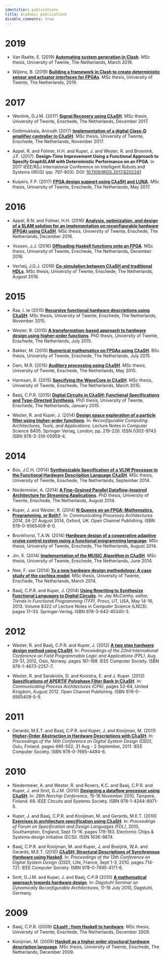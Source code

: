 ```yaml
---
identifier: publications
title: Academic publications
disable_comments: true
---
```


# 2019

* Van Raalte, E. (2019) <strong><a href="https://essay.utwente.nl/77541/">Automating system generation in Clash</a></strong>. MSc thesis, University of Twente, The Netherlands, March 2019.

* Wijlens, B. (2019) <strong><a href="https://essay.utwente.nl/77411/"> Building a framework in Clash to create deterministic sensor and actuator interfaces for FPGAs</a></strong>. MSc thesis, University of Twente, The Netherlands, 2019.

# 2017

* Wentink, D.J.M. (2017) <strong><a href="https://essay.utwente.nl/74336/">Signal Recovery using CλaSH</a></strong>. MSc thesis, University of Twente, Enschede, The Netherlands, December 2017.

* Gottimukkala, Anirudh (2017) <strong><a href="https://essay.utwente.nl/74181/">Implementation of a digital Class-D amplifier controller in CλaSH</a></strong>. MSc thesis, University of Twente, Enschede, The Netherlands, November 2017.

* Appel, R. and Folmer, H.H. and Kuper, J. and Wester, R. and Broenink, J.F. (2017). <strong>Design-Time Improvement Using a Functional Approach to Specify GraphSLAM with Deterministic Performance on an FPGA</strong>. In 2017 IEEE/RSJ International Conference on Intelligent Robots and Systems (IROS) (pp. 797-803). DOI: <a href="https://doi.org/10.1109/IROS.2017.8202241">10.1109/IROS.2017.8202241</a>

* Kuipers, F.P. (2017) <strong><a href="https://essay.utwente.nl/72512/">FPGA design support using CλaSH and LUNA</a></strong>. MSc thesis, University of Twente, Enschede, The Netherlands, May 2017.

# 2016

* Appel, R.N. and Folmer, H.H. (2016) <strong><a href="http://essay.utwente.nl/71550/">Analysis, optimization, and design of a SLAM solution for an implementation on reconfigurable hardware (FPGA) using CλaSH</a></strong>. MSc thesis, University of Twente, Enschede, The Netherlands, December 2016.

* Vossen, J.J. (2016) <strong><a href="http://essay.utwente.nl/71486/">Offloading Haskell functions onto an FPGA</a></strong>. MSc thesis, University of Twente, Enschede, The Netherlands, December 2016.

* Verheij, J.G.J. (2016) <strong><a href="http://essay.utwente.nl/70777/">Co-simulation between CλaSH and traditional HDLs</a></strong>. MSc thesis, University of Twente, Enschede, The Netherlands, August 2016.

# 2015
* Raa, I. te (2015) <strong><a href="http://essay.utwente.nl/68804/">Recursive functional hardware descriptions using CλaSH</a></strong>. MSc thesis, University of Twente, Enschede, The Netherlands, November 2015.

* Wester, R. (2015) <strong><a href="http://doc.utwente.nl/96278/">A transformation-based approach to hardware design using higher-order functions</a></strong>. PhD thesis, University of Twente, Enschede, The Netherlands, July 2015.

* Bakker, M. (2015) <strong><a href="http://essay.utwente.nl/67605/">Numerical mathematics on FPGAs using CλaSH</a></strong>. BSc thesis, University of Twente, Enschede, The Netherlands, July 2015.

* Dam, M.R. (2015) <strong><a href="http://essay.utwente.nl/67613/">Auditory processing using CλaSH</a></strong>. MSc thesis, University of Twente, Enschede, The Netherlands, May 2015.

* Harmsen, R. (2015) <strong><a href="http://essay.utwente.nl/66896/">Specifying the WaveCore in CλaSH</a></strong>. MSc thesis, University of Twente, Enschede, The Netherlands, March 2015.

* Baaij, C.P.R. (2015) <strong><a href="http://doc.utwente.nl/93962/">Digital Circuits in CλaSH: Functional Specifications and Type-Directed Synthesis</a></strong>. PhD thesis, University of Twente, Enschede, The Netherlands, January 2015.

* Wester, R. and Kuper, J. (2014) <strong><a href="http://doc.utwente.nl/90642/">Design space exploration of a particle filter using higher-order functions</a></strong>. In: <em>Reconfigurable Computing: Architectures, Tools, and Applications</em>. Lecture Notes in Computer Science 8405. Springer Verlag, London, pp. 219-226. ISSN 0302-9743 ISBN 978-3-319-05959-4.

# 2014
* Bos, J.C.H. (2014) <strong><a href="http://essay.utwente.nl/66086/">Synthesizable Specification of a VLIW Processor in the Functional Hardware Description Language CλaSH</a></strong>. MSc thesis, University of Twente, Enschede, The Netherlands, September 2014.

* Niedermeier, A. (2014) <strong><a href="http://doc.utwente.nl/91607/">A Fine-Grained Parallel Dataflow-Inspired Architecture for Streaming Applications</a></strong>. PhD thesis, University of Twente, Enschede, The Netherlands, August 2014.

* Kuper, J. and Wester, R. (2014) <strong><a href="http://doc.utwente.nl/94663/">N Queens on an FPGA: Mathematics, Programming, or Both?</a></strong>. In: <em>Communicating Processes Architectures 2014</em>, 24-27 August 2014, Oxford, UK. Open Channel Publishing. ISBN 978-0-9565409-8-0.

* Bronkhorst, T.A.W. (2014) <strong><a href="http://essay.utwente.nl/65686/">Hardware design of a cooperative adaptive cruise control system using a functional programming language</a></strong>. MSc thesis, University of Twente, Enschede, The Netherlands, August 2014.

* Jin, X. (2014) <strong><a href="http://essay.utwente.nl/65225/">Implementation of the MUSIC Algorithm in CλaSH</a></strong>. MSc thesis, University of Twente, Enschede, The Netherlands, June 2014.

* Nee, F. van (2014) <strong><a href="http://essay.utwente.nl/64835/">To a new hardware design methodology: A case study of the cochlea model</a></strong>. MSc thesis, University of Twente, Enschede, The Netherlands, March 2014.

* Baaij, C.P.R. and Kuper, J. (2014) <strong><a href="http://doc.utwente.nl/89215/">Using Rewriting to Synthesize Functional Languages to Digital Circuits</a></strong>. In: <em>Jay McCarthy, editor, Trends in Functional Programming (TFP)</em>, Provo, UT, USA, May 14-16, 2013. Volume 8322 of Lecture Notes in Computer Science (LNCS). pages 17–33. Springer-Verlag. ISBN 978-3-642-45340-3.

# 2012
* Wester, R. and Baaij, C.P.R. and Kuper, J. (2012) <strong><a href="http://doc.utwente.nl/82306/">A two step hardware design method using CλaSH</a></strong>. In: <em>Proceedings of the 22nd International Conference on Field Programmable Logic and Applications (FPL)</em>, Aug 29-31, 2012, Oslo, Norway. pages 181-188. IEEE Computer Society. ISBN 978-1-4673-2257-7.

* Wester, R. and Sarakiotis, D. and Kooistra, E. and J. Kuper. (2012) <strong><a href="http://doc.utwente.nl/82307/">Specifications of APERTIF Polyphase Filter Bank in CλaSH</a></strong>. In: <em>Communicating Process Architectures (CPA)</em>, pages 53-64, United Kingdom, August 2012. Open Channel Publishing. ISBN 978-0-9565409-5-9.

# 2011
* Gerards, M.E.T. and Baaij, C.P.R. and Kuper, J. and Kooijman, M. (2011) <strong><a href="http://doc.utwente.nl/78217/">Higher-Order Abstraction in Hardware Descriptions with CλaSH</a></strong>. In: <em>Proceedings of the 14th Conference on Digital System Design (DSD)</em>, Oulu, Finland. pages 495-502, 31 Aug - 2 September, 2011. IEEE Computer Society. ISBN 978-0-7695-4494-6.

# 2010
* Niedermeier, A. and Wester, R. and Rovers, K.C. and Baaij, C.P.R. and Kuper, J. and Smit, G.J.M. (2010) <strong><a href="http://doc.utwente.nl/74963/">Designing a dataflow processor using CλaSH</a></strong>. In: <em>28th Norchip Conference</em>, 15-16 November 2010, Tampere, Finland. 69. IEEE Circuits and Systems Society. ISBN 978-1-4244-8971-8.

* Kuper, J. and Baaij, C.P.R. and Kooijman, M. and Gerards, M.E.T. (2010) <strong><a href="http://doc.utwente.nl/75093/">Exercises in architecture specification using CλaSH</a></strong>. In: <em>Proceedings of Forum on Specification and Design Languages (FDL)</em>, 2010, Southampton, England, Sept 13-16. pages 178-183. Electronic Chips &amp; Systems design Initiative (ECSI). ISSN 1636-9874.

* Baaij, C.P.R. and Kooijman, M. and Kuper, J. and Boeijink, W.A. and Gerards, M.E.T. (2010) <strong><a href="http://doc.utwente.nl/73124/">CλaSH: Structural Descriptions of Synchronous Hardware using Haskell</a></strong>. In: <em>Proceedings of the 13th Conference on Digital System Design (DSD)</em>, Lille, France, Sept 1-3, 2010. pages 714-721. IEEE Computer Society. ISBN 978-0-7695-4171-6.

* Smit, G.J.M. and Kuper, J. and Baaij, C.P.R (2010) <strong><a href="http://doc.utwente.nl/75334/">A mathematical approach towards hardware design</a></strong>. In: <em>Dagstuhl Seminar on Dynamically Reconfigurable Architectures</em>, 11-16 July 2010, Dagstuhl, Germany.

# 2009
* Baaij, C.P.R. (2009) <strong><a href="http://essay.utwente.nl/59482/">CλasH : from Haskell to hardware</a></strong>. MSc thesis, University of Twente, Enschede, The Netherlands, December 2009.

* Kooijman, M. (2009) <strong><a href="http://essay.utwente.nl/59381/">Haskell as a higher order structural hardware description language</a></strong>. MSc thesis, University of Twente, Enschede, The Netherlands, December 2009.

<style>
.post__title{ display:none; }
</style>

